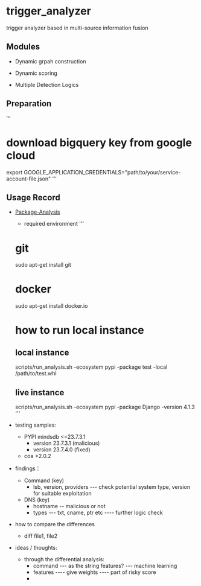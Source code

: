# trigger_analyzer
trigger analyzer based in multi-source information fusion


## Modules

- Dynamic grpah construction


- Dynamic scoring


- Multiple Detection Logics

## Preparation
’‘’
# download bigquery key from google cloud
export GOOGLE_APPLICATION_CREDENTIALS="path/to/your/service-account-file.json"
‘’‘



## Usage Record

- [Package-Analysis](https://github.com/ossf/package-analysis)
    - required environment
    '''
    # git
    sudo apt-get install git
    # docker
    sudo apt-get install docker.io
    # how to run local instance
    ## local instance
    scripts/run_analysis.sh -ecosystem pypi -package test -local /path/to/test.whl
    ## live instance
    scripts/run_analysis.sh -ecosystem pypi -package Django -version 4.1.3
    '''

- testing samples:
    - PYPI mindsdb <=23.7.3.1
        - version 23.7.3.1 (malicious)
        - version 23.7.4.0 (fixed)
    - coa >2.0.2

- findings：
    - Command (key)
        - lsb, version, providers  --- check potential system type, version for suitable exploitation 
    - DNS (key)
        - hostname -- malicious or not
        - types --- txt, cname, ptr etc ---- further logic check 

- how to compare the differences
    - diff file1, file2

- ideas / thoughts:
    - through the differential analysis:
        - command --- as the string features? --- machine learning
        - features ---- give weights ---- part of risky score
        - 
